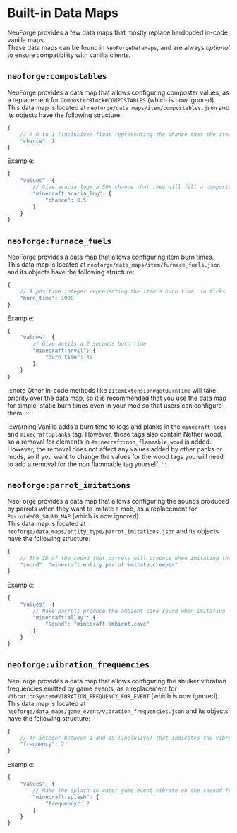 # Built-in Data Maps
NeoForge provides a few data maps that mostly replace hardcoded in-code vanilla maps.  
These data maps can be found in `NeoForgeDataMaps`, and are always *optional* to ensure compatibility with vanilla clients.

## `neoforge:compostables`
NeoForge provides a data map that allows configuring composter values, as a replacement for `ComposterBlock#COMPOSTABLES` (which is now ignored).  
This data map is located at `neoforge/data_maps/item/compostables.json` and its objects have the following structure:
```js
{
    // A 0 to 1 (inclusive) float representing the chance that the item will update the level of the composter
    "chance": 1
}
```

Example:
```js
{
    "values": {
        // Give acacia logs a 50% chance that they will fill a composter
        "minecraft:acacia_log": {
            "chance": 0.5
        }
    }
}
```

## `neoforge:furnace_fuels`
NeoForge provides a data map that allows configuring item burn times.  
This data map is located at `neoforge/data_maps/item/furnace_fuels.json` and its objects have the following structure:
```js
{
    // A positive integer representing the item's burn time, in ticks
    "burn_time": 1000
}
```

Example:
```js
{
    "values": {
        // Give anvils a 2 seconds burn time
        "minecraft:anvil": {
            "burn_time": 40
        }
    }
}
```

:::note
Other in-code methods like `IItemExtension#getBurnTime` will take priority over the data map, so it is recommended that you use the data map for simple, static burn times even in your mod so that users can configure them.
:::

:::warning
Vanilla adds a burn time to logs and planks in the `minecraft:logs` and `minecraft:planks` tag. However, those tags also contain Nether wood, so a removal for elements in `#minecraft:non_flammable_wood` is added.  
However, the removal does not affect any values added by other packs or mods, so if you want to change the values for the wood tags you will need to add a removal for the non flammable tag yourself.
:::

## `neoforge:parrot_imitations`
NeoForge provides a data map that allows configuring the sounds produced by parrots when they want to imitate a mob, as a replacement for `Parrot#MOB_SOUND_MAP` (which is now ignored).  
This data map is located at `neoforge/data_maps/entity_type/parrot_imitations.json` and its objects have the following structure:
```js
{
    // The ID of the sound that parrots will produce when imitating the mob
    "sound": "minecraft:entity.parrot.imitate.creeper"
}
```

Example:
```js
{
    "values": {
        // Make parrots produce the ambient cave sound when imitating allays
        "minecraft:allay": {
            "sound": "minecraft:ambient.cave"
        }
    }
}
```

## `neoforge:vibration_frequencies`
NeoForge provides a data map that allows configuring the shulker vibration frequencies emitted by game events, as a replacement for `VibrationSystem#VIBRATION_FREQUENCY_FOR_EVENT` (which is now ignored).  
This data map is located at `neoforge/data_maps/game_event/vibration_frequencies.json` and its objects have the following structure:
```js
{
    // An integer between 1 and 15 (inclusive) that indicates the vibration frequency of the event
    "frequency": 2
}
```

Example:
```js
{
    "values": {
        // Make the splash in water game event vibrate on the second frequency
        "minecraft:splash": {
            "frequency": 2
        }
    }
}
```